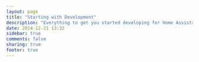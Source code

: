 ```yaml
---
layout: page
title: "Starting with Development"
description: "Everything to get you started developing for Home Assistant."
date: 2014-12-21 13:32
sidebar: true
comments: false
sharing: true
footer: true
---
```


<script>
window.location = 'https://developers.home-assistant.io/docs/en/development_index.html';
</script>